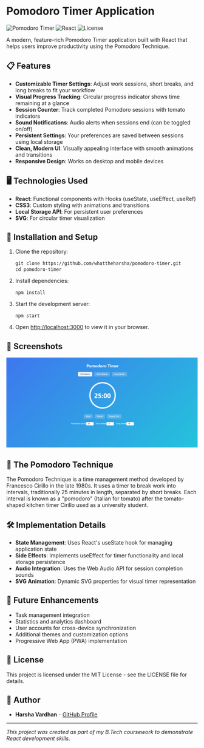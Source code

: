 # Pomodoro Timer Application

![Pomodoro Timer](https://img.shields.io/badge/Project-Pomodoro%20Timer-ff4e50)
![React](https://img.shields.io/badge/React-19.1.0-61DAFB)
![License](https://img.shields.io/badge/License-MIT-green)

A modern, feature-rich Pomodoro Timer application built with React that helps users improve productivity using the Pomodoro Technique.

## 📋 Features

- **Customizable Timer Settings**: Adjust work sessions, short breaks, and long breaks to fit your workflow
- **Visual Progress Tracking**: Circular progress indicator shows time remaining at a glance
- **Session Counter**: Track completed Pomodoro sessions with tomato indicators
- **Sound Notifications**: Audio alerts when sessions end (can be toggled on/off)
- **Persistent Settings**: Your preferences are saved between sessions using local storage
- **Clean, Modern UI**: Visually appealing interface with smooth animations and transitions
- **Responsive Design**: Works on desktop and mobile devices

## 🖥️ Technologies Used

- **React**: Functional components with Hooks (useState, useEffect, useRef)
- **CSS3**: Custom styling with animations and transitions
- **Local Storage API**: For persistent user preferences
- **SVG**: For circular timer visualization

## 🚀 Installation and Setup

1. Clone the repository:
   ```
   git clone https://github.com/whattheharsha/pomodoro-timer.git
   cd pomodoro-timer
   ```

2. Install dependencies:
   ```
   npm install
   ```

3. Start the development server:
   ```
   npm start
   ```

4. Open [http://localhost:3000](http://localhost:3000) to view it in your browser.

## 📸 Screenshots

![Pomodoro Timer Screenshot 1](./ScreenShots/Screenshot%202025-06-15%20230300.png)

## 🧠 The Pomodoro Technique

The Pomodoro Technique is a time management method developed by Francesco Cirillo in the late 1980s. It uses a timer to break work into intervals, traditionally 25 minutes in length, separated by short breaks. Each interval is known as a "pomodoro" (Italian for tomato) after the tomato-shaped kitchen timer Cirillo used as a university student.

## 🛠️ Implementation Details

- **State Management**: Uses React's useState hook for managing application state
- **Side Effects**: Implements useEffect for timer functionality and local storage persistence
- **Audio Integration**: Uses the Web Audio API for session completion sounds
- **SVG Animation**: Dynamic SVG properties for visual timer representation

## 🔮 Future Enhancements

- Task management integration
- Statistics and analytics dashboard
- User accounts for cross-device synchronization
- Additional themes and customization options
- Progressive Web App (PWA) implementation

## 📝 License

This project is licensed under the MIT License - see the LICENSE file for details.

## 👤 Author

- **Harsha Vardhan** - [GitHub Profile](https://github.com/whattheharsha)

---

*This project was created as part of my B.Tech coursework to demonstrate React development skills.*
